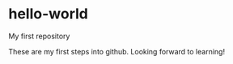 # hello-world
My first repository

These are my first steps into github. Looking forward to learning!
